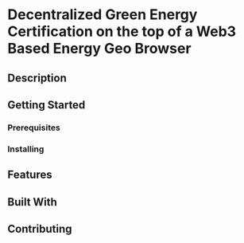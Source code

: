 # Decentralized Green Energy Certification on the top of a Web3 Based Energy Geo Browser

## Description

## Getting Started

### Prerequisites

### Installing

## Features

## Built With

## Contributing